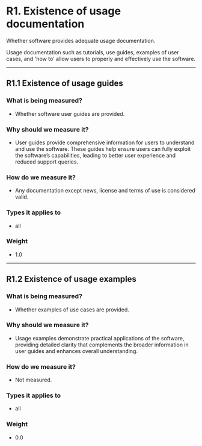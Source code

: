 # R1. Existence of usage documentation 

Whether software provides adequate usage documentation. 

Usage documentation such as tutorials, use guides, examples of user cases, and 'how to' allow users to properly and effectively use the software.


--- 


## R1.1 Existence of usage guides

### What is being measured? 

- Whether software user guides are provided.

### Why should we measure it? 

- User guides provide comprehensive information for users to understand and use the software. These guides help ensure users can fully exploit the software’s capabilities, leading to better user experience and reduced support queries. 

### How do we measure it? 

- Any documentation except news, license and terms of use is considered valid.

### Types it applies to 

- all

### Weight 

- 1.0

--- 


## R1.2 Existence of usage examples 

### What is being measured? 

- Whether examples of use cases are provided. 

### Why should we measure it? 

- Usage examples demonstrate practical applications of the software, providing detailed clarity that complements the broader information in user guides and enhances overall understanding. 

### How do we measure it? 

- Not measured. 

### Types it applies to 

- all

### Weight 

- 0.0
